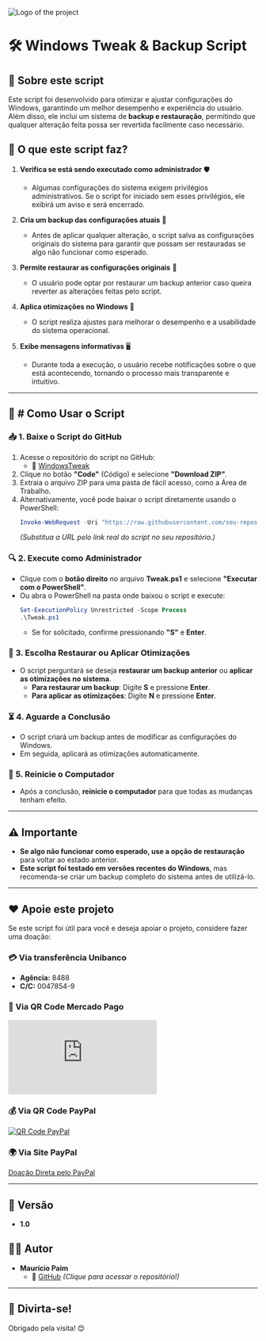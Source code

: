 ![Logo of the project](https://github.com/paimmauricio/Script-Rede/blob/main/imagens/logo.png)

# 🛠 Windows Tweak & Backup Script

## 📌 Sobre este script

Este script foi desenvolvido para otimizar e ajustar configurações do Windows, garantindo um melhor desempenho e experiência do usuário. Além disso, ele inclui um sistema de **backup e restauração**, permitindo que qualquer alteração feita possa ser revertida facilmente caso necessário.

## 🔹 O que este script faz?

1. **Verifica se está sendo executado como administrador** 🛡️

   - Algumas configurações do sistema exigem privilégios administrativos. Se o script for iniciado sem esses privilégios, ele exibirá um aviso e será encerrado.

2. **Cria um backup das configurações atuais** 📂

   - Antes de aplicar qualquer alteração, o script salva as configurações originais do sistema para garantir que possam ser restauradas se algo não funcionar como esperado.

3. **Permite restaurar as configurações originais** 🔄

   - O usuário pode optar por restaurar um backup anterior caso queira reverter as alterações feitas pelo script.

4. **Aplica otimizações no Windows** 🚀

   - O script realiza ajustes para melhorar o desempenho e a usabilidade do sistema operacional.

5. **Exibe mensagens informativas** 🖥️

   - Durante toda a execução, o usuário recebe notificações sobre o que está acontecendo, tornando o processo mais transparente e intuitivo.

---

## 🔧 **# Como Usar o Script**

### 📥 **1. Baixe o Script do GitHub**

1. Acesse o repositório do script no GitHub:
   - 🔗 [WindowsTweak](https://github.com/paimmauricio/WindowsTweak)
2. Clique no botão **"Code"** (Código) e selecione **"Download ZIP"**.
3. Extraia o arquivo ZIP para uma pasta de fácil acesso, como a Área de Trabalho.
4. Alternativamente, você pode baixar o script diretamente usando o PowerShell:
   ```powershell
   Invoke-WebRequest -Uri "https://raw.githubusercontent.com/seu-repositorio-aqui/Tweak.ps1" -OutFile "Tweak.ps1"  
   ```
   *(Substitua a URL pelo link real do script no seu repositório.)*

### 🔍 **2. Execute como Administrador**

- Clique com o **botão direito** no arquivo **Tweak.ps1** e selecione **"Executar com o PowerShell"**.
- Ou abra o PowerShell na pasta onde baixou o script e execute:
  ```powershell
  Set-ExecutionPolicy Unrestricted -Scope Process  
  .\Tweak.ps1  
  ```
  - Se for solicitado, confirme pressionando **"S"** e **Enter**.

### 🔄 **3. Escolha Restaurar ou Aplicar Otimizações**

- O script perguntará se deseja **restaurar um backup anterior** ou **aplicar as otimizações no sistema**.
  - **Para restaurar um backup**: Digite **S** e pressione **Enter**.
  - **Para aplicar as otimizações**: Digite **N** e pressione **Enter**.

### ⏳ **4. Aguarde a Conclusão**

- O script criará um backup antes de modificar as configurações do Windows.
- Em seguida, aplicará as otimizações automaticamente.

### 🔄 **5. Reinicie o Computador**

- Após a conclusão, **reinicie o computador** para que todas as mudanças tenham efeito.

---

## ⚠️ Importante

- **Se algo não funcionar como esperado, use a opção de restauração** para voltar ao estado anterior.
- **Este script foi testado em versões recentes do Windows**, mas recomenda-se criar um backup completo do sistema antes de utilizá-lo.

---

## ❤️ Apoie este projeto

Se este script foi útil para você e deseja apoiar o projeto, considere fazer uma doação:

### 💳 Via transferência Unibanco
- **Agência:** 8488  
- **C/C:** 0047854-9  

### 📲 Via QR Code Mercado Pago
[![QR Code Mercado Pago](https://github.com/paimmauricio/Script-Rede/blob/main/QRs/QR_Code_ML.pdf)](https://github.com/paimmauricio/Script-Rede/blob/main/QRs/QR_Code_ML.pdf)

### 💰 Via QR Code PayPal
[![QR Code PayPal](https://github.com/paimmauricio/Script-Rede/blob/main/QRs/QR_Code_PayPal.png)](https://github.com/paimmauricio/Script-Rede/blob/main/QRs/QR_Code_PayPal.png)

### 🌍 Via Site PayPal
[Doação Direta pelo PayPal](https://www.paypal.com/donate?hosted_button_id=YJNX67EAAHNCU)

---

## 📌 Versão

- **1.0**

## 👨‍💻 Autor

- **Maurício Paim**  
  - 🔗 [GitHub](https://github.com/paimmauricio) *(Clique para acessar o repositório!)*

---

## 🎉 Divirta-se!

Obrigado pela visita! 😊

